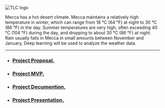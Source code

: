 

![TLC logo](https://www.socratesperezmd.com/wp-content/uploads/2019/09/Depositphotos_61868743_s-2019.jpg)

Mecca has a hot desert climate. Mecca maintains a relatively high temperature in winter, which can range from 18 °C (64 °F) at night to 30 °C (86 °F) in the day. Summer temperatures are very high, often exceeding 40 °C (104 °F) during the day, and dropping to about 30 °C (86 °F) at night. Rain usually falls in Mecca in small amounts between November and January, Deep learning will be used to analyze the weather data.

 ---
 
 - ### [Project Proposal.](https://github.com/REHAB199/Saudi-Arabia-Weather-Deep-learning/blob/main/Documents/Proposal.md)
 - ### [Project MVP.](https://github.com/REHAB199/Saudi-Arabia-Weather-Deep-learning/blob/main/Documents/MVP.md)
 - ### [Project Decumention.](https://github.com/REHAB199/Saudi-Arabia-Weather-Deep-learning/blob/main/Documents/Saudi%20Arabia%20Weather%20Final%20Report.pdf)
 - ### [Project Presentation.](https://github.com/REHAB199/Saudi-Arabia-Weather-Deep-learning/blob/main/Documents/Saudi%20Arabia%20Weather%20Presentation.pdf)
